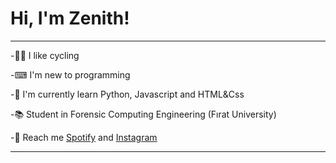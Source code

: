 <!DOCTYPE html>
<html lang="en">
<head>
    <meta charset="UTF-8">
    <meta name="viewport" content="width=device-width, initial-scale=1.0">

</head>
<body>
    <h1>Hi, I'm Zenith!</h1>
    <hr>
    <div>
     <p>
      -🚴‍♂️ I like cycling
     </p>
     <p>
      -⌨ I'm new to programming
     </p>
     <p>
      -🌼 I'm currently learn Python, Javascript and HTML&Css
     </p>
     <p>
      -📚 Student in Forensic Computing Engineering (Fırat University)
     </p>
     <p>
      -🔎 Reach me <a href="https://open.spotify.com/user/9szkz6uljafriuut3ej66h1qc?si=9fd0ba62624a408f">Spotify</a> and <a href="https://www.instagram.com/alt.f04/">Instagram</a>
     </p>
    <hr>
</body>
</html>
